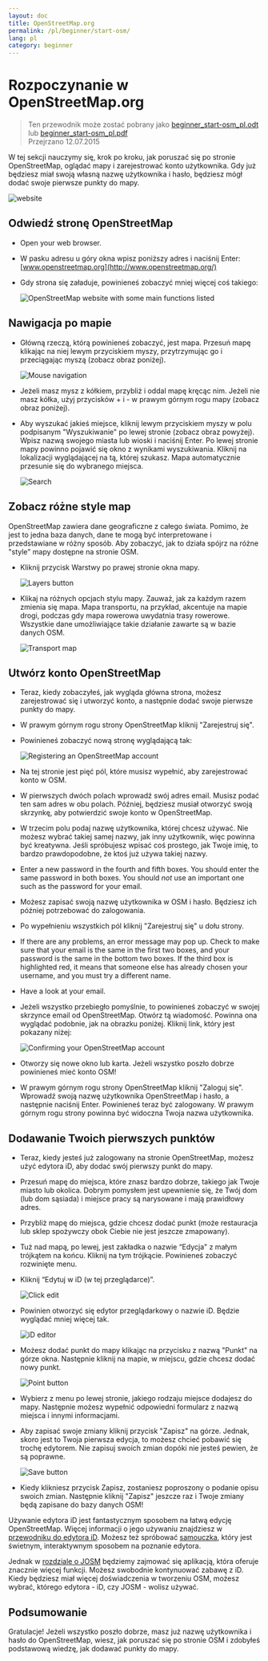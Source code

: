```yaml
---
layout: doc
title: OpenStreetMap.org
permalink: /pl/beginner/start-osm/
lang: pl
category: beginner
---
```


Rozpoczynanie w OpenStreetMap.org
====================================

> Ten przewodnik może zostać pobrany jako [beginner_start-osm_pl.odt](/files/beginner_start-osm_pl.odt) lub [beginner_start-osm_pl.pdf](/files/beginner_start-osm_pl.pdf)  
> Przejrzano 12.07.2015  

W tej sekcji nauczymy się, krok po kroku, jak poruszać się po stronie OpenStreetMap, oglądać mapy i zarejestrować konto użytkownika. Gdy już będziesz miał swoją własną nazwę użytkownika i hasło, będziesz mógł dodać swoje pierwsze punkty do mapy.

![website][]

Odwiedź stronę OpenStreetMap
-------------------------------

-   Open your web browser.
-   W pasku adresu u góry okna wpisz poniższy adres i naciśnij Enter:
    [www.openstreetmap.org](http://www.openstreetmap.org/)
-   Gdy strona się załaduje, powinieneś zobaczyć mniej więcej coś takiego:

    ![OpenStreetMap website with some main functions listed][]

Nawigacja po mapie
----------------

-   Główną rzeczą, którą powinieneś zobaczyć, jest mapa. Przesuń mapę klikając na niej lewym przyciskiem myszy, przytrzymując go i przeciągając myszą (zobacz obraz poniżej).

    ![Mouse navigation][]

-   Jeżeli masz mysz z kółkiem, przybliż i oddal mapę kręcąc nim. Jeżeli nie masz kółka, użyj przycisków + i - w prawym górnym rogu mapy (zobacz obraz poniżej).
-   Aby wyszukać jakieś miejsce, kliknij lewym przyciskiem myszy w polu podpisanym "Wyszukiwanie" po lewej stronie (zobacz obraz powyżej). Wpisz nazwą swojego miasta lub wioski i naciśnij Enter. Po lewej stronie mapy powinno pojawić się okno z wynikami wyszukiwania. Kliknij na lokalizacji wyglądającej na tą, której szukasz. Mapa automatycznie przesunie się do wybranego miejsca.

    ![Search][]
   

Zobacz różne style map
------------------------

OpenStreetMap zawiera dane geograficzne z całego świata. Pomimo, że jest to jedna baza danych, dane te mogą być interpretowane i przedstawiane w różny sposób. Aby zobaczyć, jak to działa spójrz na różne "style" mapy dostępne na stronie OSM.

-   Kliknij przycisk Warstwy po prawej stronie okna mapy.

    ![Layers button][]

-   Klikaj na różnych opcjach stylu mapy. Zauważ, jak za każdym razem zmienia się mapa. Mapa transportu, na przykład, akcentuje na mapie drogi, podczas gdy mapa rowerowa uwydatnia trasy rowerowe. Wszystkie dane umożliwiające takie działanie zawarte są w bazie danych OSM.

    ![Transport map][]

Utwórz konto OpenStreetMap
-------------------------------

-   Teraz, kiedy zobaczyłeś, jak wygląda główna strona, możesz zarejestrować się i utworzyć konto, a następnie dodać swoje pierwsze punkty do mapy.
-   W prawym górnym rogu strony OpenStreetMap kliknij "Zarejestruj się".
-   Powinieneś zobaczyć nową stronę wyglądającą tak:

    ![Registering an OpenStreetMap account][]

-   Na tej stronie jest pięć pól, które musisz wypełnić, aby zarejestrować konto w OSM.
-   W pierwszych dwóch polach wprowadź swój adres email. Musisz podać ten sam adres w obu polach. Później, będziesz musiał otworzyć swoją skrzynkę, aby potwierdzić swoje konto w OpenStreetMap.
-   W trzecim polu podaj nazwę użytkownika, której chcesz używać. Nie możesz wybrać takiej samej nazwy, jak inny użytkownik, więc powinna być kreatywna. Jeśli spróbujesz wpisać coś prostego, jak Twoje imię, to bardzo prawdopodobne, że ktoś już używa takiej nazwy.
-   Enter a new password in the fourth and fifth boxes. You should enter the same password in both boxes. You should *not* use an important one such as the password for your email.
-   Możesz zapisać swoją nazwę użytkownika w OSM i hasło. Będziesz ich później potrzebować do zalogowania.
-   Po wypełnieniu wszystkich pól kliknij "Zarejestruj się" u dołu strony.
-   If there are any problems, an error message may pop up. Check to make sure that your email is the same in the first two boxes, and your password is the same in the bottom two boxes. If the third box is highlighted red, it means that someone else has already chosen your username, and you must try a different name.
-   Have a look at your email.
-   Jeżeli wszystko przebiegło pomyślnie, to powinieneś zobaczyć w swojej skrzynce email od OpenStreetMap. Otwórz tą wiadomość. Powinna ona wyglądać podobnie, jak na obrazku poniżej. Kliknij link, który jest pokazany niżej:

    ![Confirming your OpenStreetMap account][]

-   Otworzy się nowe okno lub karta. Jeżeli wszystko poszło dobrze powinieneś mieć konto OSM!
-   W prawym górnym rogu strony OpenStreetMap kliknij "Zaloguj się".  Wprowadź swoją nazwę użytkownika OpenStreetMap i hasło, a następnie naciśnij Enter. Powinieneś teraz być zalogowany. W prawym górnym rogu strony powinna być widoczna Twoja nazwa użytkownika.

Dodawanie Twoich pierwszych punktów
------------------------

-   Teraz, kiedy jesteś już zalogowany na stronie OpenStreetMap, możesz użyć edytora iD, aby dodać swój pierwszy punkt do mapy.
-   Przesuń mapę do miejsca, które znasz bardzo dobrze, takiego jak Twoje miasto lub okolica. Dobrym pomysłem jest upewnienie się, że Twój dom (lub dom sąsiada) i miejsce pracy są narysowane i mają prawidłowy adres. 
-   Przybliż mapę do miejsca, gdzie chcesz dodać punkt (może restauracja lub sklep spożywczy obok Ciebie nie jest jeszcze zmapowany).
-   Tuż nad mapą, po lewej, jest zakładka o nazwie “Edycja" z małym trójkątem na końcu. Kliknij na tym trójkącie. Powinieneś zobaczyć rozwinięte menu.
-   Kliknij “Edytuj w iD (w tej przeglądarce)”.

    ![Click edit][]

-   Powinien otworzyć się edytor przeglądarkowy o nazwie iD. Będzie wyglądać mniej więcej tak.

    ![iD editor][]

-   Możesz dodać punkt do mapy klikając na przycisku z nazwą "Punkt" na górze okna. Następnie kliknij na mapie, w miejscu, gdzie chcesz dodać nowy punkt.

    ![Point button][]    

-   Wybierz z menu po lewej stronie, jakiego rodzaju miejsce dodajesz do mapy. Następnie możesz wypełnić odpowiedni formularz z nazwą miejsca i innymi informacjami.
-   Aby zapisać swoje zmiany kliknij przycisk "Zapisz" na górze. Jednak, skoro jest to Twoja pierwsza edycja, to możesz chcieć pobawić się trochę edytorem. Nie zapisuj swoich zmian dopóki nie jesteś pewien, że są poprawne.

    ![Save button][]    

-   Kiedy klikniesz przycisk Zapisz, zostaniesz poproszony o podanie opisu swoich zmian. Następnie kliknij "Zapisz" jeszcze raz i Twoje zmiany będą zapisane do bazy danych OSM!


Używanie edytora iD jest fantastycznym sposobem na łatwą edycję OpenStreetMap. Więcej informacji o jego używaniu znajdziesz w [przewodniku do edytora iD](/pl/beginner/id-editor/). Możesz też spróbować [samouczka](http://www.openstreetmap.org/edit?editor=id#walkthrough=true), który jest świetnym, interaktywnym sposobem na poznanie edytora.

Jednak w [rozdziale o JOSM](/pl/josm/) będziemy zajmować się aplikacją, która oferuje znacznie więcej funkcji. Możesz swobodnie kontynuować zabawę z iD. Kiedy będziesz miał więcej doświadczenia w tworzeniu OSM, możesz wybrać, którego edytora - iD, czy JOSM - wolisz używać.

Podsumowanie
-------

Gratulacje! Jeżeli wszystko poszło dobrze, masz już nazwę użytkownika i hasło do OpenStreetMap, wiesz, jak poruszać się po stronie OSM i zdobyłeś podstawową wiedzę, jak dodawać punkty do mapy.



[website]: /images/beginner/start-osm_website.png
[OpenStreetMap website with some main functions listed]: /images/beginner/osm-website-main-functions.png
[Mouse navigation]: /images/beginner/mouse-navigation.png
[Search]: /images/beginner/search.png
[Layers button]: /images/beginner/layers.png
[Transport map]: /images/beginner/transport-map.png
[Registering an OpenStreetMap account]: /images/beginner/registering-account.png
[Confirming your OpenStreetMap account]: /images/beginner/confirming-account.png
[Click edit]: /images/beginner/click-edit.png
[iD editor]: /images/beginner/id-editor.png
[Point button]: /images/beginner/point-button.png
[Save button]: /images/beginner/save-button.png